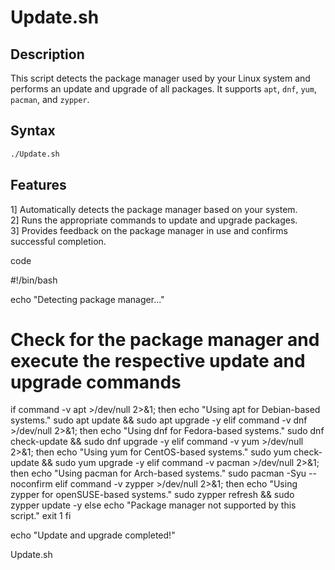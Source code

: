# Update.sh

## Description

This script detects the package manager used by your Linux system and performs an update and upgrade of all packages. It supports `apt`, `dnf`, `yum`, `pacman`, and `zypper`.

## Syntax

```bash
./Update.sh
```

## Features

1] Automatically detects the package manager based on your system.<br/>
2] Runs the appropriate commands to update and upgrade packages.<br/>
3] Provides feedback on the package manager in use and confirms successful completion.
<br/>



code

#!/bin/bash

echo "Detecting package manager..."

# Check for the package manager and execute the respective update and upgrade commands
if command -v apt >/dev/null 2>&1; then
    echo "Using apt for Debian-based systems."
    sudo apt update && sudo apt upgrade -y
elif command -v dnf >/dev/null 2>&1; then
    echo "Using dnf for Fedora-based systems."
    sudo dnf check-update && sudo dnf upgrade -y
elif command -v yum >/dev/null 2>&1; then
    echo "Using yum for CentOS-based systems."
    sudo yum check-update && sudo yum upgrade -y
elif command -v pacman >/dev/null 2>&1; then
    echo "Using pacman for Arch-based systems."
    sudo pacman -Syu --noconfirm
elif command -v zypper >/dev/null 2>&1; then
    echo "Using zypper for openSUSE-based systems."
    sudo zypper refresh && sudo zypper update -y
else
    echo "Package manager not supported by this script."
    exit 1
fi

echo "Update and upgrade completed!"


Update.sh